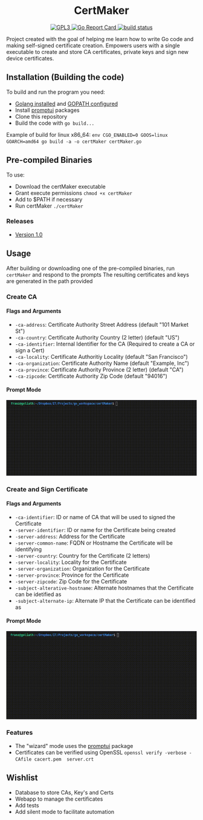 <h1 align="center">
  CertMaker
</h1>

<p align="center">
  <a href="https://github.com/franz-net/certMaker/blob/master/LICENSE">
    <img alt="GPL3" src="https://img.shields.io/github/license/franz-net/certMaker">
  </a>
  <a href="https://goreportcard.com/report/github.com/franz-net/certMaker">
   <img alt="Go Report Card" src="https://goreportcard.com/badge/github.com/franz-net/certMaker">
  </a>
  <a href="https://travis-ci.org/github/franz-net/certMaker">
    <img alt="build status" src="https://travis-ci.org/franz-net/certMaker.svg?branch=master">
  </a>  
</p>

Project created with the goal of helping me learn how to write Go code and making self-signed certificate creation.
Empowers users with a single executable to create and store CA certificates, private keys and sign new device certificates.


## Installation (Building the code)

To build and run the program you need: 
* [Golang installed](https://golang.org/doc/install) and [GOPATH configured](https://golang.org/doc/gopath_code.html)
* Install [promptui](https://github.com/manifoldco/promptui) packages
* Clone this repository
* Build the code with `go build...`

 Example of build for linux x86_64: `env CGO_ENABLED=0 GOOS=linux GOARCH=amd64 go build -a -o certMaker certMaker.go`

## Pre-compiled Binaries

To use:
* Download the certMaker executable
* Grant execute permissions `chmod +x certMaker`
* Add to $PATH if necessary
* Run certMaker `./certMaker`

### Releases
* [Version 1.0](https://github.com/franz-net/certMaker/releases/tag/release%2Fv1.0)

## Usage

After building or downloading one of the pre-compiled binaries, run `certMaker` and respond to the prompts
The resulting certificates and keys are generated in the path provided

### Create CA

#### **Flags and Arguments**

  * `-ca-address`: Certificate Authority Street Address (default "101 Market St")
  * `-ca-country`: Certificate Authority Country (2 letter) (default "US")
  * `-ca-identifier`: Internal Identifier for the CA (Required to create a CA or sign a Cert)
  * `-ca-locality`: Certificate Authoritiy Locality (default "San Francisco")
  * `-ca-organization`: Certificate Authority Name (default "Example, Inc")
  * `-ca-province`: Certificate Authority Province (2 letter) (default "CA")
  * `-ca-zipcode`: Certificate Authority Zip Code (default "94016")

#### **Prompt Mode**
![](CA_Prompts.gif)

### Create and Sign Certificate

#### **Flags and Arguments**

  * `-ca-identifier`: ID or name of CA that will be used to signed the Certificate
  * `-server-identifier`: ID or name for the Certificate being created
  * `-server-address`: Address for the Certificate
  * `-server-common-name`: FQDN or Hostname the Certificate will be identifying
  * `-server-country`: Country for the Certificate (2 letters)
  * `-server-locality`: Locality for the Certificate
  * `-server-organization`: Organization for the Certificate
  * `-server-province`: Province for the Certificate
  * `-server-zipcode`: Zip Code for the Certificate
  * `-subject-alterative-hostname`: Alternate hostnames that the Certificate can be idetified as
  * `-subject-alternate-ip`: Alternate IP that the Certificate can be identified as

#### **Prompt Mode**
![](S_Prompts.gif)

### Features
* The "wizard" mode uses the <a href="https://github.com/manifoldco/promptui">promptui</a> package
* Certificates can be verified using OpenSSL ```openssl verify -verbose -CAfile cacert.pem  server.crt```

## Wishlist
* Database to store CAs, Key's and Certs
* Webapp to manage the certificates
* Add tests
* Add silent mode to facilitate automation